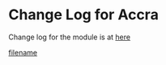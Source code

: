 # Change Log for Accra

Change log for the module is at
[here](https://github.com/grodansparadis/can4vscp-vilnius/blob/master/HISTORY.txt)



  
[filename](./bottom-copyright.md ':include')

